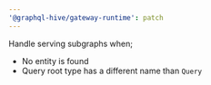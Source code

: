 ```yaml
---
'@graphql-hive/gateway-runtime': patch
---
```


Handle serving subgraphs when;
- No entity is found
- Query root type has a different name than `Query`
